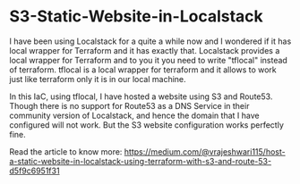 # S3-Static-Website-in-Localstack

I have been using Localstack for a quite a while now and I wondered if it has local wrapper for Terraform and it has exactly that.
Localstack provides a local wrapper for Terraform and to you it you need to write "tflocal" instead of terraform.
tflocal is a local wrapper for terraform and it allows to work just like terraform only it is in our local machine.

In this IaC, using tflocal, I have hosted a website using S3 and Route53.
Though there is no support for Route53 as a DNS Service in their community version of Localstack, and hence the domain that I have configured will not work.
But the S3 website configuration works perfectly fine.

Read the article to know more: https://medium.com/@vrajeshwari115/host-a-static-website-in-localstack-using-terraform-with-s3-and-route-53-d5f9c6951f31
